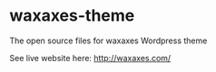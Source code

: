 # waxaxes-theme
The open source files for waxaxes Wordpress theme

See live website here: http://waxaxes.com/
